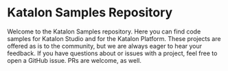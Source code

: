 # Katalon Samples Repository

Welcome to the Katalon Samples repository. Here you can find code samples for Katalon Studio and for the Katalon Platform. These projects are offered as is to the community, but we are always eager to hear your feedback. If you have questions about or issues with a project, feel free to open a GitHub issue. PRs are welcome, as well.
